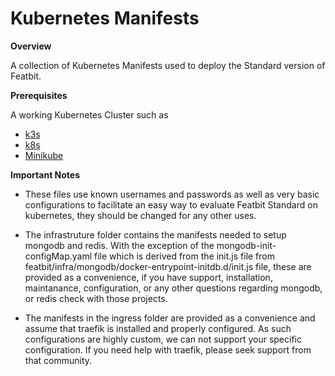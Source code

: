 # Kubernetes Manifests

**Overview**

A collection of Kubernetes Manifests used to deploy the Standard version of Featbit.

**Prerequisites**

A working Kubernetes Cluster such as 

* [k3s](https://k3s.io/)
* [k8s](https://kubernetes.io/)
* [Minikube](https://minikube.sigs.k8s.io/docs/start/)

**Important Notes**

- These files use known usernames and passwords as well as very basic configurations to facilitate an easy way to evaluate Featbit Standard on kubernetes, they should be changed for any other uses.

- The infrastruture folder contains the manifests needed to setup mongodb and redis.  With the exception of the mongodb-init-configMap.yaml file which is derived from the init.js file from featbit/infra/mongodb/docker-entrypoint-initdb.d/init.js file, these are provided as a convenience, if you have support, installation, maintanance, configuration, or any other questions regarding mongodb, or redis check with those projects.

- The manifests in the ingress folder are provided as a convenience and assume that traefik is installed and properly configured.  As such configurations are highly custom, we can not support your specific configuration.  If you need help with traefik, please seek support from that community.



